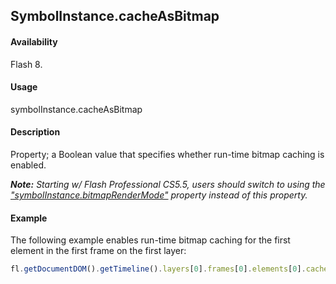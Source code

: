 ## SymbolInstance.cacheAsBitmap

#### Availability

Flash 8.

#### Usage

symbolInstance.cacheAsBitmap

#### Description

Property; a Boolean value that specifies whether run-time bitmap caching is enabled.

***Note:** Starting w/ Flash Professional CS5.5, users should switch to using the ["symbolInstance.bitmapRenderMode"](../SymbolInstance_object/symbolInstanc3.md) property instead of this property.*

#### Example

The following example enables run-time bitmap caching for the first element in the first frame on the first layer:

```javascript
fl.getDocumentDOM().getTimeline().layers[0].frames[0].elements[0].cacheAsBitmap = true;

```
